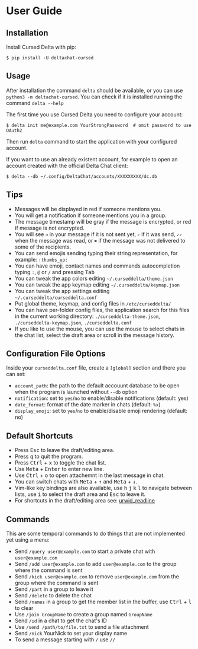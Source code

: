 # User Guide

## Installation

Install Cursed Delta with pip:

```
$ pip install -U deltachat-cursed
```

## Usage

After installation the command `delta` should be available, or you can use `python3 -m deltachat-cursed`. You can check if it is installed running the command `delta --help`

The first time you use Cursed Delta you need to configure your account:

```
$ delta init me@example.com YourStrongPassword  # omit password to use OAuth2
```

Then run `delta` command to start the application with your configured account.

If you want to use an already existent account, for example to open an account created with the official Delta Chat client:

```
$ delta --db ~/.config/DeltaChat/accounts/XXXXXXXXX/dc.db
```

## Tips

- Messages will be displayed in red if someone mentions you.
- You will get a notification if someone mentions you in a group.
- The message timestamp will be gray if the message is encrypted, or red if message is not encrypted.
- You will see `→` in your message if it is not sent yet, `✓` if it was send, `✓✓` when the message was read, or `✖` if the message was not delivered to some of the recipients.
- You can send emojis sending typing their string representation, for example: `:thumbs_up:`
- You can have emoji, contact names and commands autocompletion typing `:`, `@` or `/` and pressing <kbd>Tab</kbd>
- You can tweak the app colors editing `~/.curseddelta/theme.json`
- You can tweak the app keymap editing `~/.curseddelta/keymap.json`
- You can tweak the app settings editing `~/.curseddelta/curseddelta.conf`
- Put global theme, keymap, and config files in `/etc/curseddelta/`
- You can have per-folder config files, the application search for this files in the current working directory: `./curseddelta-theme.json`,  `./curseddelta-keymap.json`, `./curseddelta.conf`
- If you like to use the mouse, you can use the mouse to select chats in the chat list, select the draft area or scroll in the message history.

## Configuration File Options

Inside your `curseddelta.conf` file, create a `[global]` section and there you can set:

* `account_path`: the path to the default accouunt database to be open when the program is launched without `--db` option
* `notification`: set to `yes`/`no` to enable/disable notifications (default: yes)
* `date_format`: format of the date marker in chats (default: `%x`)
* `display_emoji`: set to `yes`/`no` to enable/disable emoji rendering (default: no)

## Default Shortcuts

- Press <kbd>Esc</kbd> to leave the draft/editing area.
- Press <kbd>q</kbd> to quit the program.
- Press <kbd>Ctrl</kbd> + <kbd>x</kbd> to toggle the chat list.
- Use <kbd>Meta</kbd> + <kbd>Enter</kbd> to enter new line.
- Use <kbd>Ctrl</kbd> + <kbd>o</kbd> to open attachemnt in the last message in chat.
- You can switch chats with <kbd>Meta</kbd> + <kbd>↑</kbd> and
  <kbd>Meta</kbd> + <kbd>↓</kbd>.
- Vim-like key bindings are also available, use <kbd>h</kbd> <kbd>j</kbd>
  <kbd>k</kbd> <kbd>l</kbd> to navigate between lists, use <kbd>i</kbd>
  to select the draft area and <kbd>Esc</kbd> to leave it.
- For shortcuts in the draft/editing area see: [urwid_readline](https://github.com/rr-/urwid_readline)

## Commands

This are some temporal commands to do things that are not implemented yet using a menu:

- Send `/query user@example.com` to start a private chat with `user@example.com`
- Send `/add user@example.com` to add `user@example.com` to the group where the command is sent
- Send `/kick user@example.com` to remove `user@example.com` from the group where the command is sent
- Send `/part` in a group to leave it
- Send `/delete` to delete the chat
- Send `/names` in a group to get the member list in the buffer, use
  <kbd>Ctrl</kbd> + <kbd>l</kbd> to clear
- Use `/join GroupName` to create a group named `GroupName`
- Send `/id` in a chat to get the chat's ID
- Use `/send /path/to/file.txt` to send a file attachment
- Send `/nick` YourNick to set your display name
- To send a message starting with `/` use `//`
